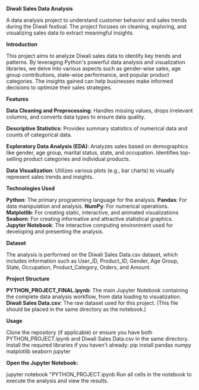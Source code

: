 **Diwali Sales Data Analysis**

A data analysis project to understand customer behavior and sales trends during the Diwali festival. The project focuses on cleaning, exploring, and visualizing sales data to extract meaningful insights.

**Introduction**

This project aims to analyze Diwali sales data to identify key trends and patterns. By leveraging Python's powerful data analysis and visualization libraries, we delve into various aspects such as gender-wise sales, age group contributions, state-wise performance, and popular product categories. The insights gained can help businesses make informed decisions to optimize their sales strategies.

**Features**

**Data Cleaning and Preprocessing**: Handles missing values, drops irrelevant columns, and converts data types to ensure data quality.

**Descriptive Statistics**: Provides summary statistics of numerical data and counts of categorical data.

**Exploratory Data Analysis (EDA)**:
Analyzes sales based on demographics like gender, age group, marital status, state, and occupation.
Identifies top-selling product categories and individual products.

**Data Visualization**: Utilizes various plots (e.g., bar charts) to visually represent sales trends and insights.

**Technologies Used**

**Python**: The primary programming language for the analysis.
**Pandas**: For data manipulation and analysis.
**NumPy**: For numerical operations.
**Matplotlib**: For creating static, interactive, and animated visualizations
**Seaborn**: For creating informative and attractive statistical graphics.
**Jupyter Notebook**: The interactive computing environment used for developing and presenting the analysis.

**Dataset**

The analysis is performed on the Diwali Sales Data.csv dataset, which includes information such as User_ID, Product_ID, Gender, Age Group, State, Occupation, Product_Category, Orders, and Amount.

**Project Structure**

**PYTHON_PROJECT_FINAL.ipynb**: The main Jupyter Notebook containing the complete data analysis workflow, from data loading to visualization.
**Diwali Sales Data.csv**: The raw dataset used for this project. (This file should be placed in the same directory as the notebook.)

**Usage**

Clone the repository (if applicable) or ensure you have both PYTHON_PROJECT.ipynb and Diwali Sales Data.csv in the same directory.
Install the required libraries if you haven't already:
pip install pandas numpy matplotlib seaborn jupyter

**Open the Jupyter Notebook:**

jupyter notebook "PYTHON_PROJECT.ipynb
Run all cells in the notebook to execute the analysis and view the results.
